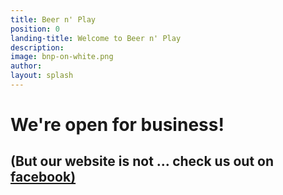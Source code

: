 ```yaml
---
title: Beer n' Play
position: 0
landing-title: Welcome to Beer n' Play
description: 
image: bnp-on-white.png
author: 
layout: splash
---
```


# We're open for business!

## (But our website is not ... check us out on [facebook)](https://www.facebook.com/beernplay/)
